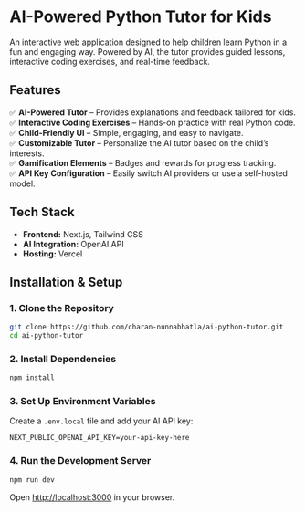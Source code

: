 # AI-Powered Python Tutor for Kids

An interactive web application designed to help children learn Python in a fun and engaging way. Powered by AI, the tutor provides guided lessons, interactive coding exercises, and real-time feedback.

## Features

✅ **AI-Powered Tutor** – Provides explanations and feedback tailored for kids.\
✅ **Interactive Coding Exercises** – Hands-on practice with real Python code.\
✅ **Child-Friendly UI** – Simple, engaging, and easy to navigate.\
✅ **Customizable Tutor** – Personalize the AI tutor based on the child’s interests.\
✅ **Gamification Elements** – Badges and rewards for progress tracking.\
✅ **API Key Configuration** – Easily switch AI providers or use a self-hosted model.

## Tech Stack

- **Frontend:** Next.js, Tailwind CSS
- **AI Integration:** OpenAI API&#x20;
- **Hosting:** Vercel

## Installation & Setup

### **1. Clone the Repository**

```bash
git clone https://github.com/charan-nunnabhatla/ai-python-tutor.git
cd ai-python-tutor
```

### **2. Install Dependencies**

```bash
npm install
```

### **3. Set Up Environment Variables**

Create a `.env.local` file and add your AI API key:

```env
NEXT_PUBLIC_OPENAI_API_KEY=your-api-key-here
```

### **4. Run the Development Server**

```bash
npm run dev
```

Open [http://localhost:3000](http://localhost:3000) in your browser.
